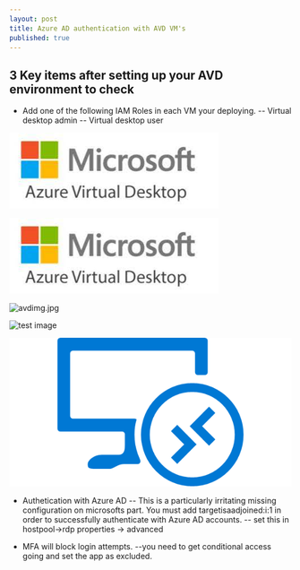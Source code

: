 ```yaml
---
layout: post
title: Azure AD authentication with AVD VM's
published: true
---
```



## 3 Key items after setting up your AVD environment to check


- Add one of the following IAM Roles in each VM your deploying.
-- Virtual desktop admin
-- Virtual desktop user

![avdimg.jpg](./avdimg.jpg)

![My Image](avdimg.jpg)

![avdimg.jpg]({{site.baseurl}}/nomoretorgo/nomoretorgo.github.io/blob/master/_posts/avdimg.jpg)


![test image]({{site.baseurl}}/_posts/azure.microsoft.com.png)

![test image2](https://github.com/nomoretorgo/nomoretorgo.github.io/blob/master/_posts/azure.microsoft.com.png)


- Authetication with Azure AD
-- This is a particularly irritating missing configuration on microsofts part.  You must add targetisaadjoined:i:1 in order to successfully authenticate with Azure AD accounts.
-- set this in hostpool->rdp properties -> advanced


- MFA will block login attempts.
--you need to get conditional access going and set the app as excluded.
